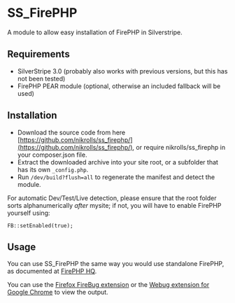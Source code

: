 SS_FirePHP
==========

A module to allow easy installation of FirePHP in Silverstripe.

## Requirements
* SilverStripe 3.0 (probably also works with previous versions, but this has not been tested)
* FirePHP PEAR module (optional, otherwise an included fallback will be used)

## Installation
* Download the source code from here [https://github.com/nikrolls/ss_firephp/](https://github.com/nikrolls/ss_firephp/), or require nikrolls/ss_firephp in your composer.json file.
* Extract the downloaded archive into your site root, or a subfolder that has its own `_config.php`.
* Run `/dev/build?flush=all` to regenerate the manifest and detect the module.

For automatic Dev/Test/Live detection, please ensure that the root folder sorts alphanumerically *after* mysite; if not, you will have to enable FirePHP yourself using:

	FB::setEnabled(true);

## Usage
You can use SS_FirePHP the same way you would use standalone FirePHP, as documented at [FirePHP HQ](http://www.firephp.org/HQ/Use.htm).

You can use the [Firefox FireBug extension](https://addons.mozilla.org/en-US/firefox/addon/firephp/ "FirePHP for Firebug and Firefox") or the [Webug extension for Google Chrome](https://chrome.google.com/webstore/detail/cjbeipenlpoeifpkjhgakejmikdhlhcj "Webug for Google Chrome") to view the output.
